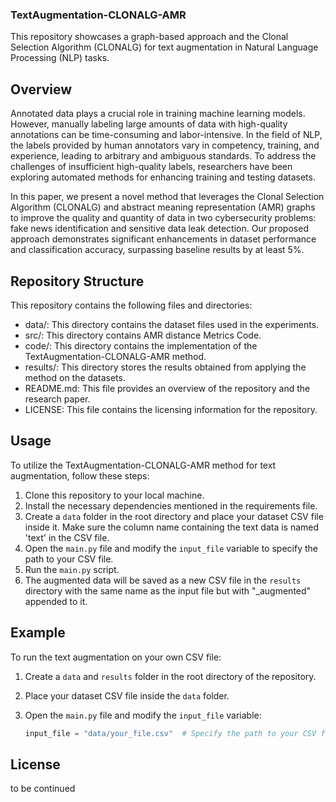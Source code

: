 ### TextAugmentation-CLONALG-AMR
This repository showcases a graph-based approach and the Clonal Selection Algorithm (CLONALG) for text augmentation in Natural Language Processing (NLP) tasks.

## Overview
Annotated data plays a crucial role in training machine learning models. However, manually labeling large amounts of data with high-quality annotations can be time-consuming and labor-intensive. In the field of NLP, the labels provided by human annotators vary in competency, training, and experience, leading to arbitrary and ambiguous standards. To address the challenges of insufficient high-quality labels, researchers have been exploring automated methods for enhancing training and testing datasets.

In this paper, we present a novel method that leverages the Clonal Selection Algorithm (CLONALG) and abstract meaning representation (AMR) graphs to improve the quality and quantity of data in two cybersecurity problems: fake news identification and sensitive data leak detection. Our proposed approach demonstrates significant enhancements in dataset performance and classification accuracy, surpassing baseline results by at least 5%.

## Repository Structure
This repository contains the following files and directories:

- data/: This directory contains the dataset files used in the experiments.
- src/: This directory contains AMR distance Metrics Code.
- code/: This directory contains the implementation of the TextAugmentation-CLONALG-AMR method.
- results/: This directory stores the results obtained from applying the method on the datasets.
- README.md: This file provides an overview of the repository and the research paper.
- LICENSE: This file contains the licensing information for the repository.

## Usage
To utilize the TextAugmentation-CLONALG-AMR method for text augmentation, follow these steps:

1. Clone this repository to your local machine.
2. Install the necessary dependencies mentioned in the requirements file.
3. Create a `data` folder in the root directory and place your dataset CSV file inside it. Make sure the column name containing the text data is named 'text' in the CSV file.
4. Open the `main.py` file and modify the `input_file` variable to specify the path to your CSV file.
5. Run the `main.py` script.
6. The augmented data will be saved as a new CSV file in the `results` directory with the same name as the input file but with "_augmented" appended to it.

## Example

To run the text augmentation on your own CSV file:

1. Create a `data` and `results` folder in the root directory of the repository.
2. Place your dataset CSV file inside the `data` folder.
3. Open the `main.py` file and modify the `input_file` variable:

   ```python
   input_file = "data/your_file.csv"  # Specify the path to your CSV file
    ```

## License
to be continued